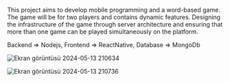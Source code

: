 This project aims to develop mobile programming and a word-based game. The game will be for two players and contains dynamic features. Designing the infrastructure of the game through server architecture and ensuring that more than one game can be played simultaneously on the platform.

Backend => Nodejs,
Frontend => ReactNative,
Database => MongoDb


![Ekran görüntüsü 2024-05-13 210634](https://github.com/akingorenlibrary/Word-game-mobile-application/assets/91248649/b9090d69-435c-4b6d-ac18-c423cb88baf7)

![Ekran görüntüsü 2024-05-13 210736](https://github.com/akingorenlibrary/Word-game-mobile-application/assets/91248649/b6a8fa43-ce84-4980-a173-86bba0450850)
